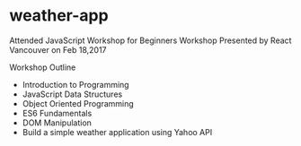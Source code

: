 # weather-app

Attended JavaScript Workshop for Beginners Workshop Presented by React Vancouver on Feb 18,2017

Workshop Outline
- Introduction to Programming
- JavaScript Data Structures
- Object Oriented Programming
- ES6 Fundamentals
- DOM Manipulation
- Build a simple weather application using Yahoo API
